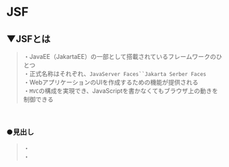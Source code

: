 # JSF

## ▼JSFとは
>・JavaEE（JakartaEE）の一部として搭載されているフレームワークのひとつ<br>
>・正式名称はそれぞれ、`JavaServer Faces``Jakarta Serber Faces`<br>
>・WebアプリケーションのUIを作成するための機能が提供される<br>
>・`MVC`の構成を実現でき、JavaScriptを書かなくてもブラウザ上の動きを制御できる<br>
<br>

### ●見出し
>・<br>
>・<br>
<br>
